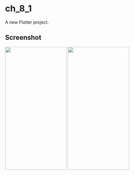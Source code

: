 # ch_8_1

A new Flutter project.

## Screenshot

<img src="https://user-images.githubusercontent.com/111499824/222447619-4193d004-a79b-41b3-9674-6cce7eac084f.png" alt="" data-canonical-src="https://gyazo.com/eb5c5741b6a9a16c692170a41a49c858.png" width="200" height="400" />
<img src="https://user-images.githubusercontent.com/111499824/222447645-f4fd89d4-9538-4691-9543-8d5658dc3a46.png" alt="" data-canonical-src="https://gyazo.com/eb5c5741b6a9a16c692170a41a49c858.png" width="200" height="400" />
